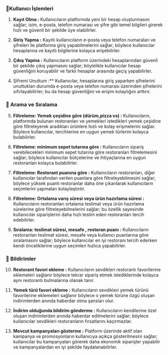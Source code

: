 ### 👤Kullanıcı İşlemleri
1. **Kayıt Olma :** Kullanıcıların platformda yeni bir hesap oluşturmasını sağlar; isim, e-posta, telefon numarası ve şifre gibi temel bilgileri girerek hızlı ve güvenli bir şekilde üye olabilirler.

2. **Giriş Yapma :** Kayıtlı kullanıcıların e-posta veya telefon numaraları ve şifreleri ile platforma giriş yapabilmelerini sağlar; böylece kullanıcılar hesaplarına ve kayıtlı bilgilerine kolayca erişebilirler.
3. **Çıkış Yapma :**  Kullanıcıların platform üzerindeki hesaplarından güvenli bir şekilde çıkış yapmasını sağlar; böylelikle kullanıcılar hesap güvenliğini koruyabilir ve farklı hesaplar arasında geçiş yapabilirler.
4. Şifremi Unuttum :** Kullanıcılar, hesaplarına giriş yaparken şifrelerini unuttukları durumda e-posta veya telefon numarası üzerinden şifrelerini sıfırlayabilirler; bu da hesap güvenliğini ve erişim kolaylığını arttırır.

### 🔎 Arama ve Sıralama
5. **Filtreleme: Yemek çeşidine göre (dürüm,pizza vs) :** Kullanıcıların, platformda bulunan restoranları ve yemekleri istedikleri yemek çeşidine göre filtreleyerek aradıkları ürünlere hızlı ve kolay erişmelerini sağlar. Böylece kullanıcılar, tercihlerine en uygun yemek türlerini kolayca bulabilirler.

6. **Filtreleme: minimum sepet tutarına göre :** Kullanıcıların sipariş verebilecekleri minimum sepet tutarına göre restoranları filtrelemesini sağlar; böylece kullanıcılar bütçelerine ve ihtiyaçlarına en uygun restoranları kolayca bulabilirler.
7. **Filtreleme: Restorant puanına göre :** Kullanıcıların restoranları, diğer kullanıcılar tarafından verilen puanlara göre filtreleyebilmesini sağlar; böylece yüksek puanlı restoranlar daha öne çıkarılarak kullanıcıların seçimlerini yapmaları kolaylaştırılır.
8. **Filtreleme: Ortalama varış süresi veya ürün hazırlama süresi :** Kullanıcıların restoranları ortalama teslimat veya ürün hazırlama sürelerine göre filtreleyebilmelerini sağlar; bu özellik sayesinde kullanıcılar siparişlerini daha hızlı teslim eden restoranları tercih edebilirler.
9. **Sıralama: teslimat süresi, mesafe , restoran puanı :** Kullanıcıların restoranları teslimat süresi, mesafe veya kullanıcı puanlarına göre sıralamasını sağlar; böylece kullanıcılar en iyi restoranı tercih ederken kendi önceliklerine uygun seçimleri hızlıca yapabilirler.

### 🔔 Bildirimler
10. **Restorant favori ekleme :** Kullanıcıların sevdikleri restorantı favorilerine eklemeleri sağlanır böylece tekrar sipariş etmek istediklerinde kolayca aynı restorantı bulmalarına olanak tanır.

11. **Yemek türü favori ekleme :** Kullanıcıların sevdikleri yemek türünü favorilerine eklemeleri sağlanır böylece o yemek türüne özgü oluşan indirimlerden anında haberdar olma şansları olur. 
12. **İndirim olduğunda bildirim gönderme :** Kullanıcıların kendilerine  özel oluşan indirimlerden anında haberdar edilmelerini sağlar; böylece kullanıcılar sevdikleri restoranların fırsatlarını kaçırmazlar.
13. **Mevcut kampanyaları gösterme :** Platform üzerinde aktif olan kampanya ve promosyonların kullanıcıya açıkça gösterilmesini sağlar; kullanıcılar bu kampanyaları görerek daha ekonomik siparişler yapabilir ve kampanyalardan en iyi şekilde faydalanabilirler.




